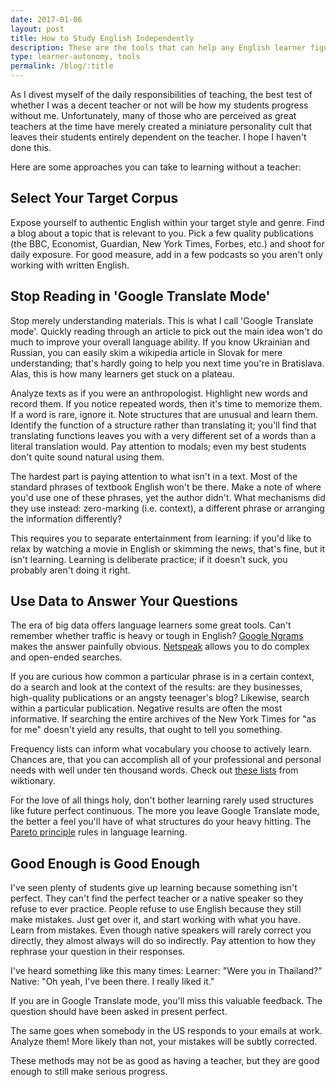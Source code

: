 ```yaml
---
date: 2017-01-06
layout: post
title: How to Study English Independently
description: These are the tools that can help any English learner figure out many, if not most, of their questions independently
type: learner-autonomy, tools
permalink: /blog/:title
---
```


As I divest myself of the daily responsibilities of teaching, the best test of whether I was a decent teacher or not will be how my students progress without me. Unfortunately, many of those who are perceived as great teachers at the time have merely created a miniature personality cult that leaves their students entirely dependent on the teacher. I hope I haven't done this.

Here are some approaches you can take to learning without a teacher:

## Select Your Target Corpus

Expose yourself to authentic English within your target style and genre. Find a blog about a topic that is relevant to you. Pick a few quality publications (the BBC, Economist, Guardian, New York Times, Forbes, etc.) and shoot for daily exposure. For good measure, add in a few podcasts so you aren't only working with written English.

## Stop Reading in 'Google Translate Mode'

Stop merely understanding materials. This is what I call 'Google Translate mode'. Quickly reading through an article to pick out the main idea won't do much to improve your overall language ability. If you know Ukrainian and Russian, you can easily skim a wikipedia article in Slovak for mere understanding; that's hardly going to help you next time you're in Bratislava. Alas, this is how many learners get stuck on a plateau.

Analyze texts as if you were an anthropologist. Highlight new words and record them. If you notice repeated words, then it's time to memorize them. If a word is rare, ignore it. Note structures that are unusual and learn them. Identify the function of a structure rather than translating it; you'll find that translating functions leaves you with a very different set of a words than a literal translation would. Pay attention to modals; even my best students don't quite sound natural using them.

The hardest part is paying attention to what isn't in a text. Most of the standard phrases of textbook English won't be there. Make a note of where you'd use one of these phrases, yet the author didn't. What mechanisms did they use instead: zero-marking (i.e. context), a different phrase or arranging the information differently?

This requires you to separate entertainment from learning: if you'd like to relax by watching a movie in English or skimming the news, that's fine, but it isn't learning. Learning is deliberate practice; if it doesn't suck, you probably aren't doing it right.

## Use Data to Answer Your Questions

The era of big data offers language learners some great tools. Can't remember whether traffic is heavy or tough in English? <a href="https://books.google.com/ngrams" target="_blank">Google Ngrams</a> makes the answer painfully obvious. <a href="http://www.netspeak.org" target="_blank">Netspeak</a> allows you to do complex and open-ended searches.

If you are curious how common a particular phrase is in a certain context, do a search and look at the context of the results: are they businesses, high-quality publications or an angsty teenager's blog? Likewise, search within a particular publication. Negative results are often the most informative. If searching the entire archives of the New York Times for "as for me" doesn't yield any results, that ought to tell you something.

Frequency lists can inform what vocabulary you choose to actively learn. Chances are, that you can accomplish all of your professional and personal needs with well under ten thousand words. Check out <a href="https://en.wiktionary.org/wiki/Wiktionary:Frequency_lists#English" target="_blank">these lists</a> from wiktionary.

For the love of all things holy, don't bother learning rarely used structures like future perfect continuous. The more you leave Google Translate mode, the better a feel you'll have of what structures do your heavy hitting. The <a href="https://en.wikipedia.org/wiki/Pareto_principle" target="_blank">Pareto principle</a> rules in language learning.

## Good Enough is Good Enough

I've seen plenty of students give up learning because something isn't perfect. They can't find the perfect teacher or a native speaker so they refuse to ever practice. People refuse to use English because they still make mistakes. Just get over it, and start working with what you have. Learn from mistakes. Even though native speakers will rarely correct you directly, they almost always will do so indirectly. Pay attention to how they rephrase your question in their responses.

I've heard something like this many times:
Learner: "Were you in Thailand?"
Native: "Oh yeah, I've been there. I really liked it."

If you are in Google Translate mode, you'll miss this valuable feedback. The question should have been asked in present perfect.

The same goes when somebody in the US responds to your emails at work. Analyze them! More likely than not, your mistakes will be subtly corrected.

These methods may not be as good as having a teacher, but they are good enough to still make serious progress.
